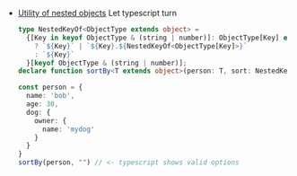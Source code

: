 - [Utility of nested objects](https://dev.to/pffigueiredo/typescript-utility-keyof-nested-object-2pa3)  Let typescript turn

  ```typescript
  type NestedKeyOf<ObjectType extends object> =
    {[Key in keyof ObjectType & (string | number)]: ObjectType[Key] extends object
      ? `${Key}` | `${Key}.${NestedKeyOf<ObjectType[Key]>}`
      : `${Key}`
    }[keyof ObjectType & (string | number)];
  declare function sortBy<T extends object>(person: T, sort: NestedKeyOf<T>)

  const person = {
    name: 'bob',
    age: 30,
    dog: {
      owner: {
        name: 'mydog'
      }
    }
  }
  sortBy(person, "") // <- typescript shows valid options
  ```
